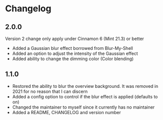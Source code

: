 # Changelog

## 2.0.0

Version 2 change only apply under Cinnamon 6 (Mint 21.3) or better

* Added a Gaussian blur effect borrowed from Blur-My-Shell
* Added an option to adjust the intensity of the Gaussian effect
* Added ability to change the dimming color (Color blending)

## 1.1.0

* Restored the ability to blur the overview background. It was removed in 2021 for no reason that I can discern
* Added a config option to control if the blur effect is applied (defaults to on)
* Changed the maintainer to myself since it currently has no maintainer
* Added a README, CHANGELOG and version number
